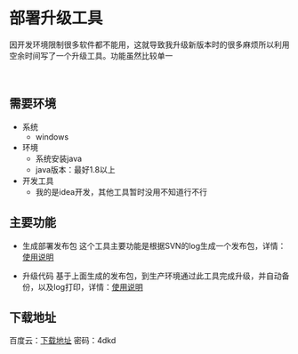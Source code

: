 # 部署升级工具

因开发环境限制很多软件都不能用，这就导致我升级新版本时的很多麻烦所以利用空余时间写了一个升级工具。功能虽然比较单一

<br>
 
## 需要环境
 * 系统
	 * windows
 * 环境
	 * 系统安装java
	 * java版本：最好1.8以上
 * 开发工具
	 * 我的是idea开发，其他工具暂时没用不知道行不行

## 主要功能

* 生成部署发布包
  这个工具主要功能是根据SVN的log生成一个发布包，详情：[使用说明](https://github.com/shanyao19940801/deploy-tool/blob/master/deploy.md)

* 升级代码
  基于上面生成的发布包，到生产环境通过此工具完成升级，并自动备份，以及log打印，详情：[使用说明](https://github.com/shanyao19940801/deploy-tool/blob/master/upgrade.md)

## 下载地址

百度云：[下载地址](https://pan.baidu.com/s/19NfArStWhiWAQi2L4POdmA) 密码：4dkd